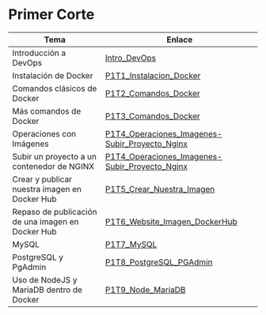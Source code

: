 # Primer Corte

| Tema                                          | Enlace                                                                                                     |
| --------------------------------------------- | ---------------------------------------------------------------------------------------------------------- |
| Introducción a DevOps                         | [Intro_DevOps](./Intro_DevOps/README.md)                                                                   |
| Instalación de Docker                         | [P1T1_Instalacion_Docker](P1T1_Instalacion_Docker/README.md)                                               |
| Comandos clásicos de Docker                   | [P1T2_Comandos_Docker](P1T2_Comandos_Docker/README.md)                                                     |
| Más comandos de Docker                        | [P1T3_Comandos_Docker](P1T3_Comandos_Docker_2/README.md)                                                   |
| Operaciones con Imágenes                      | [P1T4_Operaciones_Imagenes-Subir_Proyecto_Nginx](P1T4_Operaciones_Imagenes-Subir_Proyecto_NGINX/README.md) |
| Subir un proyecto a un contenedor de NGINX    | [P1T4_Operaciones_Imagenes-Subir_Proyecto_Nginx](P1T4_Operaciones_Imagenes-Subir_Proyecto_NGINX/README.md) |
| Crear y publicar nuestra imagen en Docker Hub | [P1T5_Crear_Nuestra_Imagen](P1T5_Crear_Nuestra_Imagen/README.md)                                           |
| Repaso de publicación de una imagen en Docker Hub | [P1T6_Website_Imagen_DockerHub](P1T6_Website_Imagen_DockerHub/README.md) |
| MySQL | [P1T7_MySQL](P1T7_MySQL/README.md) |
| PostgreSQL y PgAdmin | [P1T8_PostgreSQL_PGAdmin](P1T8_PostgreSQL_PGAdmin/README.md) |
| Uso de NodeJS y MariaDB dentro de Docker | [P1T9_Node_MariaDB](P1T9_Node_MariaDB/README.md) |
